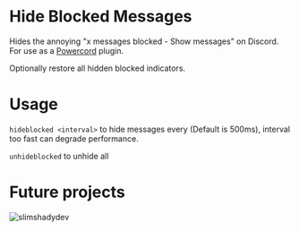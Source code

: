 # Hide Blocked Messages
Hides the annoying "x messages blocked - Show messages" on Discord. For use as a [Powercord](https://powercord.dev) plugin.

Optionally restore all hidden blocked indicators.
# Usage
`hideblocked <interval>` to hide messages every <interval> (Default is 500ms), interval too fast can degrade performance.

`unhideblocked` to unhide all

# Future projects
![slimshadydev](https://i.imgur.com/Rd915Yw.png)
